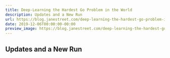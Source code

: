 ```yaml
---
title: Deep-Learning the Hardest Go Problem in the World
description: Updates and a New Run
url: https://blog.janestreet.com/deep-learning-the-hardest-go-problem-in-the-world/
date: 2019-12-06T00:00:00-00:00
preview_image: https://blog.janestreet.com/deep-learning-the-hardest-go-problem-in-the-world/goproblem.png
---
```


<h2 id="updates-and-a-new-run">Updates and a New Run</h2>
